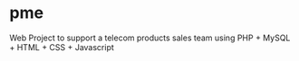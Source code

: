 # pme
Web Project to support a telecom products sales team using PHP + MySQL + HTML + CSS +  Javascript 
